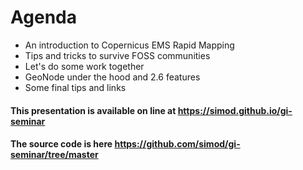 

# Agenda

* An introduction to Copernicus EMS Rapid Mapping
* Tips and tricks to survive FOSS communities
* Let's do some work together
* GeoNode under the hood and 2.6 features
* Some final tips and links

#### This presentation is available on line at https://simod.github.io/gi-seminar

#### The source code is here https://github.com/simod/gi-seminar/tree/master
